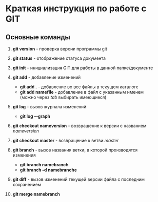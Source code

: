 # Краткая инструкция по работе с GIT

## Основные команды

1. **git version** - проверка версии программы git

2. **git status** - отображение статуса документа

3. **git init** - инициализация GIT для работы в данной папке/документе

4. **git add** - добавление изменений
     * **git add .** - добавление во все файлы в текущем каталоге
     * **git add namefile** - добавление в файл с указанным именем (можно через *tab* выбирать имеющиеся)

5. **git log** - вызов журнала изменений

     * __git log --graph__

6. **git checkout nameversion** - возвращение к версии с названием *nameversion*
7. **git checkout master** - возвращение к ветви *master*
8. **git branch** - вызов названия ветки, в которой производятся изменения

    * __git branch namebranch__ 
    * __git branch -d namebranche__

9. **git diff** - вызов изменений текущей версии файла с последним сохранением

10. **git merge namebranch**